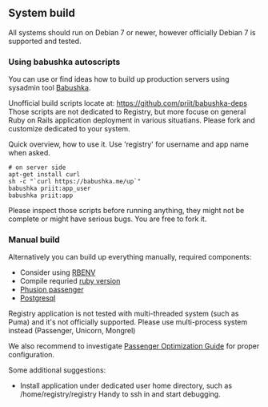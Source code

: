 System build
------------

All systems should run on Debian 7 or newer, 
however officially Debian 7 is supported and tested. 

### Using babushka autoscripts

You can use or find ideas how to build up production servers using 
sysadmin tool [Babushka](https://github.com/benhoskings/babushka).

Unofficial build scripts locate at: https://github.com/priit/babushka-deps
Those scripts are not dedicated to Registry, but more focuse on general
Ruby on Rails application deployment in various situatians.
Please fork and customize dedicated to your system.

Quick overview, how to use it. 
Use 'registry' for username and app name when asked.

    # on server side
    apt-get install curl
    sh -c "`curl https://babushka.me/up`"
    babushka priit:app_user
    babushka priit:app

Please inspect those scripts before running anything, 
they might not be complete or might have serious bugs. You are free to fork it.


### Manual build

Alternatively you can build up everything manually, required components:

* Consider using [RBENV](https://github.com/sstephenson/rbenv)
* Compile requried [ruby version](https://github.com/internetee/registry/blob/master/.ruby-version)
* [Phusion passenger](https://www.phusionpassenger.com/documentation/Users%20guide%20Apache.html)
* [Postgresql](http://www.postgresql.org/docs/)

Registry application is not tested with multi-threaded system (such as Puma) and 
it's not officially supported. Please use multi-process system instead (Passenger, Unicorn, Mongrel)

We also recommend to investigate 
[Passenger Optimization Guide](https://www.phusionpassenger.com/documentation/ServerOptimizationGuide.html) for proper configuration.

Some additional suggestions:

* Install application under dedicated user home directory, such as /home/registry/registry Handy to ssh in and start debugging.
